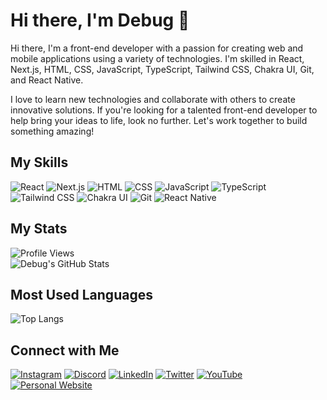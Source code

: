 # Hi there, I'm Debug 👋

Hi there, I'm a front-end developer with a passion for creating web and mobile applications using a variety of technologies. I'm skilled in React, Next.js, HTML, CSS, JavaScript, TypeScript, Tailwind CSS, Chakra UI, Git, and React Native.

I love to learn new technologies and collaborate with others to create innovative solutions. If you're looking for a talented front-end developer to help bring your ideas to life, look no further. Let's work together to build something amazing!

## My Skills

![React](https://img.shields.io/badge/-React-61DAFB?style=for-the-badge&logo=react&logoColor=white)
![Next.js](https://img.shields.io/badge/-Next.js-000000?style=for-the-badge&logo=next-dot-js&logoColor=white)
![HTML](https://img.shields.io/badge/-HTML-E34F26?style=for-the-badge&logo=html5&logoColor=white)
![CSS](https://img.shields.io/badge/-CSS-1572B6?style=for-the-badge&logo=css3&logoColor=white)
![JavaScript](https://img.shields.io/badge/-JavaScript-F7DF1E?style=for-the-badge&logo=javascript&logoColor=white)
![TypeScript](https://img.shields.io/badge/-TypeScript-3178C6?style=for-the-badge&logo=typescript&logoColor=white)
![Tailwind CSS](https://img.shields.io/badge/-Tailwind_CSS-38B2AC?style=for-the-badge&logo=tailwind-css&logoColor=white)
![Chakra UI](https://img.shields.io/badge/-Chakra_UI-319795?style=for-the-badge&logo=chakra-ui&logoColor=white)
![Git](https://img.shields.io/badge/-Git-F05032?style=for-the-badge&logo=git&logoColor=white)
![React Native](https://img.shields.io/badge/-React_Native-61DAFB?style=for-the-badge&logo=react&logoColor=white)

## My Stats

![Profile Views](https://komarev.com/ghpvc/?username=Don-Debug&color=blueviolet&style=flat-square)
<br/>
![Debug's GitHub Stats](https://github-readme-stats.vercel.app/api?username=Don-Debug&show_icons=true&hide_border=true)

## Most Used Languages
![Top Langs](https://github-readme-stats.vercel.app/api/top-langs/?username=Don-Debug&layout=compact)

## Connect with Me

[![Instagram](https://img.shields.io/badge/-Instagram-E4405F?style=for-the-badge&logo=instagram&logoColor=white)](https://www.instagram.com/debug)
[![Discord](https://img.shields.io/badge/-Discord-7289DA?style=for-the-badge&logo=discord&logoColor=white)](https://discord.com/users/775330862458994728)
[![LinkedIn](https://img.shields.io/badge/-LinkedIn-0077B5?style=for-the-badge&logo=linkedin&logoColor=white)](https://www.linkedin.com/in/yourprofile)
[![Twitter](https://img.shields.io/badge/-Twitter-1DA1F2?style=for-the-badge&logo=twitter&logoColor=white)](https://twitter.com/yourhandle)
[![YouTube](https://img.shields.io/badge/-YouTube-FF0000?style=for-the-badge&logo=youtube&logoColor=white)](https://www.youtube.com/channel/UCR1PSudRM0_TXi5BWGNnXZw)
[![Personal Website](https://img.shields.io/badge/-Personal_Website-4A154B?style=for-the-badge&logo=google-chrome&logoColor=white)](https://elision.vercel.app/)
